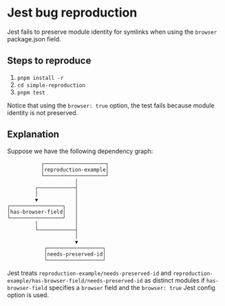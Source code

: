 # Jest bug reproduction

Jest fails to preserve module identity for symlinks when using the `browser` package.json field.

## Steps to reproduce

1. `pnpm install -r`
2. `cd simple-reproduction`
3. `pnpm test`

Notice that using the `browser: true` option, the test fails because module identity is not preserved.

## Explanation

Suppose we have the following dependency graph:

```
           ┌────────────────────┐
           │reproduction-example│
           └────────────────────┘
                      │
         ┌────────────┤
         │            │
         ▼            │
┌─────────────────┐   │
│has-browser-field│   │
└─────────────────┘   │
         │            │
         └────────────┤
                      │
                      ▼
            ┌──────────────────┐
            │needs-preserved-id│
            └──────────────────┘
```

Jest treats `reproduction-example/needs-preserved-id` and `reproduction-example/has-browser-field/needs-preserved-id` as distinct modules if `has-browser-field` specifies a `browser` field and the `browser: true` Jest config option is used.
